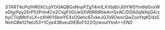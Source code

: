 $START$4cPq1HR0XCcpYOGAQBGxNnpPZgT4m1LXVbj6/iJ0iYW5Ym9dGnxWeDIg/Fpy25rP52Pnh4Co2CvgF0GUeSXWtR6tRhkArn5xAC/DDA0qNXqQ4/zbyCTIqMbYxLX+zXHKI1SbmYEXsO0ehc8ZvkeJQ7o9OencQwZosYtqKD4zENohGBe121teU53+1Cye43BveuDIEBoF522Oj/wouIYtnA==$END$